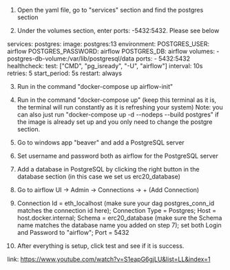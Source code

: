 1. Open the yaml file, go to "services" section and find the postgres section

2. Under the volumes section, enter ports: -5432:5432. Please see below

services:
  postgres:
    image: postgres:13
    environment:
      POSTGRES_USER: airflow
      POSTGRES_PASSWORD: airflow
      POSTGRES_DB: airflow
    volumes:
      - postgres-db-volume:/var/lib/postgresql/data
    ports:
      - 5432:5432
    healthcheck:
      test: ["CMD", "pg_isready", "-U", "airflow"]
      interval: 10s
      retries: 5
      start_period: 5s
    restart: always

3. Run in the command "docker-compose up airflow-init"

4. Run in the command "docker-compose up" (keep this terminal as it is, the terminal will run constantly as it is refreshing your system)
   Note: you can also just run "docker-compose up -d --nodeps --build postgres" if the image is already set up and you only need to change the postgre section.

5. Go to windows app "beaver" and add a PostgreSQL server

6. Set username and password both as airflow for the PostgreSQL server

7. Add a database in PostgreSQL by clicking the right button in the database section (in this case we set us erc20_database)

8. Go to airflow UI -> Admin -> Connections -> + (Add Connection)

9. Connection Id = eth_localhost (make sure your dag postgres_conn_id matches the connection id here); Connection Type = Postgres;
   Host = host.docker.internal; Schema = erc20_database (make sure the Schema name matches the database name you added on step 7);
   set both Login and Password to "airflow"; Port = 5432

10. After everything is setup, click test and see if it is success.

link: https://www.youtube.com/watch?v=S1eapG6gjLU&list=LL&index=1